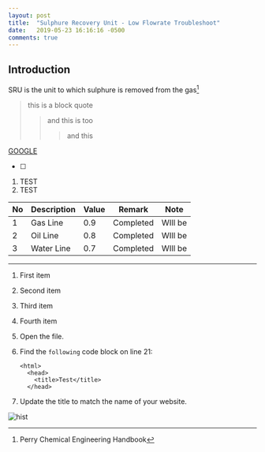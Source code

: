 ```yaml
---
layout: post
title:  "Sulphure Recovery Unit - Low Flowrate Troubleshoot"
date:   2019-05-23 16:16:16 -0500
comments: true
---
```


## Introduction

SRU is the unit to which sulphure is removed from the gas[^1]

> this is a block quote
>> and this is too
>>> and this

[GOOGLE](google.com)

- [ ] 

1. TEST
1. TEST

| No | Description | Value | Remark | Note |
|---|---|---|---|---|
| 1 | Gas Line | 0.9 | Completed | WIll be |
| 2 | Oil Line | 0.8 | Completed | WIll be |
| 3 | Water Line | 0.7 | Completed | WIll be |

***

1. First item
2. Second item
3. Third item
4. Fourth item

1.  Open the file.
2.  Find the `following` code block on line 21:

        <html>
          <head>
            <title>Test</title>
          </head>

3.  Update the title to match the name of your website.

![hist](C:\Users\DagoEnergi2\Desktop\briancaffey.github.io-master\img\hist.png)

[^1]: Perry Chemical Engineering Handbook
